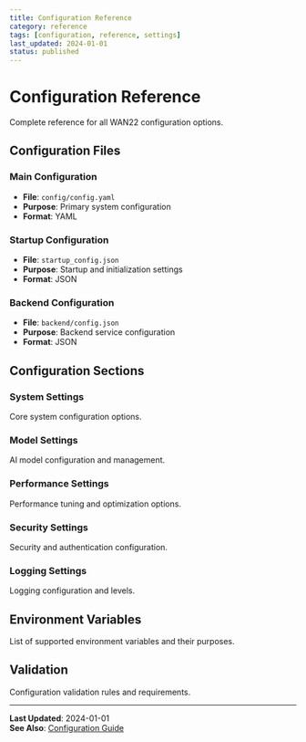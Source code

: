 ```yaml
---
title: Configuration Reference
category: reference
tags: [configuration, reference, settings]
last_updated: 2024-01-01
status: published
---
```


# Configuration Reference

Complete reference for all WAN22 configuration options.

## Configuration Files

### Main Configuration

- **File**: `config/config.yaml`
- **Purpose**: Primary system configuration
- **Format**: YAML

### Startup Configuration

- **File**: `startup_config.json`
- **Purpose**: Startup and initialization settings
- **Format**: JSON

### Backend Configuration

- **File**: `backend/config.json`
- **Purpose**: Backend service configuration
- **Format**: JSON

## Configuration Sections

### System Settings

Core system configuration options.

### Model Settings

AI model configuration and management.

### Performance Settings

Performance tuning and optimization options.

### Security Settings

Security and authentication configuration.

### Logging Settings

Logging configuration and levels.

## Environment Variables

List of supported environment variables and their purposes.

## Validation

Configuration validation rules and requirements.

---

**Last Updated**: 2024-01-01  
**See Also**: [Configuration Guide](../../user-guide/configuration.md)
